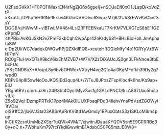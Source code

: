 U2FsdGVkX1+F0PQ11MaxrEN4rNgZjG6x6gpe/j+nSOJeD/l0xO1JLapD/kxVqZtP
xK+aUL/DPhpfeHtRINe1Erkei46UioQVVOIvc6SwpzM7j6/2UbSrEWvKvC5vfXsY
DGGB/ujHWwMl+vlBTwLMX48r4Lsi2RFFEENxaUT7KrKM7VLXGTzS8bE1fGZdKpmD
4hPBixiAvKGJSkN2vZPmF2kbCqhCwpApr42oKrdyS81+BHLBloHoILJmAphataSW
clDp2UkWC7dadqkQWGwPPjDZXIdIFQ8+xcuteHRDGleMfy14e1fGRYyVz6WHl7mN
RC0gFIuHwxQTsX8kcV6ixEhMZVB7+W7V/X2zOiXAUcJS0gn0LFkNnoe3tbEbcFUc
/P8zGND6oX+A/o/pL8y6bvbOHWexVXjryH4vg2QIe4ai0KgMFofkh39Dy2g7wpdO
KBFv04p8l5xwNoOoJKQSjEd3qup4L+/7/TuJ8JPosZFspKloc4k6ho/Ko9ap+EiU
YRgn6BV+qmruua8i+X4R8bt4OyorMyvSas1g1GALdPNCD/kLA8S7Uxo5hulpvtLk
Z5o92VqHDzmpPRTxK1Ppz4MAkOiUUXPoaqPDq34llehvYnePdVzdZGOWyI1tVDa/
olS91fC2/jIx6VJ3ta03ABSrAdRrKV3td1AvGmdy1RPuxObtsS3z1SKLoM6m4pgy
lnCtIX2csnUmMb2XSqrTuQWk4VM/T/ejwitnJDauaKYQOV5sh5E9GRRRBc38y+oC
n+7WphuKm797rciYkdiGwwlmB1AdxbCS0F65mzJE0W8=
